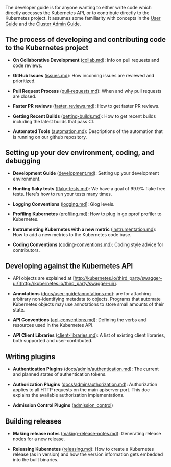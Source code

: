 ---
---

The developer guide is for anyone wanting to either write code which directly accesses the
Kubernetes API, or to contribute directly to the Kubernetes project.
It assumes some familiarity with concepts in the [User Guide](/docs/user-guide/) and the [Cluster Admin
Guide](/docs/admin/).


## The process of developing and contributing code to the Kubernetes project

* **On Collaborative Development** ([collab.md](/docs/devel/collab)): Info on pull requests and code reviews.

* **GitHub Issues** ([issues.md](/docs/devel/issues)): How incoming issues are reviewed and prioritized.

* **Pull Request Process** ([pull-requests.md](/docs/devel/pull-requests)): When and why pull requests are closed.

* **Faster PR reviews** ([faster_reviews.md](/docs/devel/faster_reviews)): How to get faster PR reviews.

* **Getting Recent Builds** ([getting-builds.md](/docs/devel/getting-builds)): How to get recent builds including the latest builds that pass CI.

* **Automated Tools** ([automation.md](/docs/devel/automation)): Descriptions of the automation that is running on our github repository.


## Setting up your dev environment, coding, and debugging

* **Development Guide** ([development.md](/docs/devel/development)): Setting up your development environment.

* **Hunting flaky tests** ([flaky-tests.md](/docs/devel/flaky-tests)): We have a goal of 99.9% flake free tests.
  Here's how to run your tests many times.

* **Logging Conventions** ([logging.md](/docs/devel/logging)]: Glog levels.

* **Profiling Kubernetes** ([profiling.md](/docs/devel/profiling)): How to plug in go pprof profiler to Kubernetes.

* **Instrumenting Kubernetes with a new metric**
  ([instrumentation.md](/docs/devel/instrumentation)): How to add a new metrics to the
  Kubernetes code base.

* **Coding Conventions** ([coding-conventions.md](/docs/devel/coding-conventions)):
  Coding style advice for contributors.


## Developing against the Kubernetes API

* API objects are explained at [http://kubernetes.io/third_party/swagger-ui/](http://kubernetes.io/third_party/swagger-ui/).

* **Annotations** ([docs/user-guide/annotations.md](/docs/user-guide/annotations)): are for attaching arbitrary non-identifying metadata to objects.
  Programs that automate Kubernetes objects may use annotations to store small amounts of their state.

* **API Conventions** ([api-conventions.md](/docs/devel/api-conventions)):
  Defining the verbs and resources used in the Kubernetes API.

* **API Client Libraries** ([client-libraries.md](/docs/devel/client-libraries)):
  A list of existing client libraries, both supported and user-contributed.


## Writing plugins

* **Authentication Plugins** ([docs/admin/authentication.md](/docs/admin/authentication)):
  The current and planned states of authentication tokens.

* **Authorization Plugins** ([docs/admin/authorization.md](/docs/admin/authorization)):
  Authorization applies to all HTTP requests on the main apiserver port.
  This doc explains the available authorization implementations.

* **Admission Control Plugins** ([admission_control](https://github.com/kubernetes/kubernetes/blob/{{page.githubbranch}}/docs/design/admission_control.md))


## Building releases

* **Making release notes** ([making-release-notes.md](/docs/devel/making-release-notes)): Generating release nodes for a new release.

* **Releasing Kubernetes** ([releasing.md](/docs/devel/releasing)): How to create a Kubernetes release (as in version)
  and how the version information gets embedded into the built binaries.



